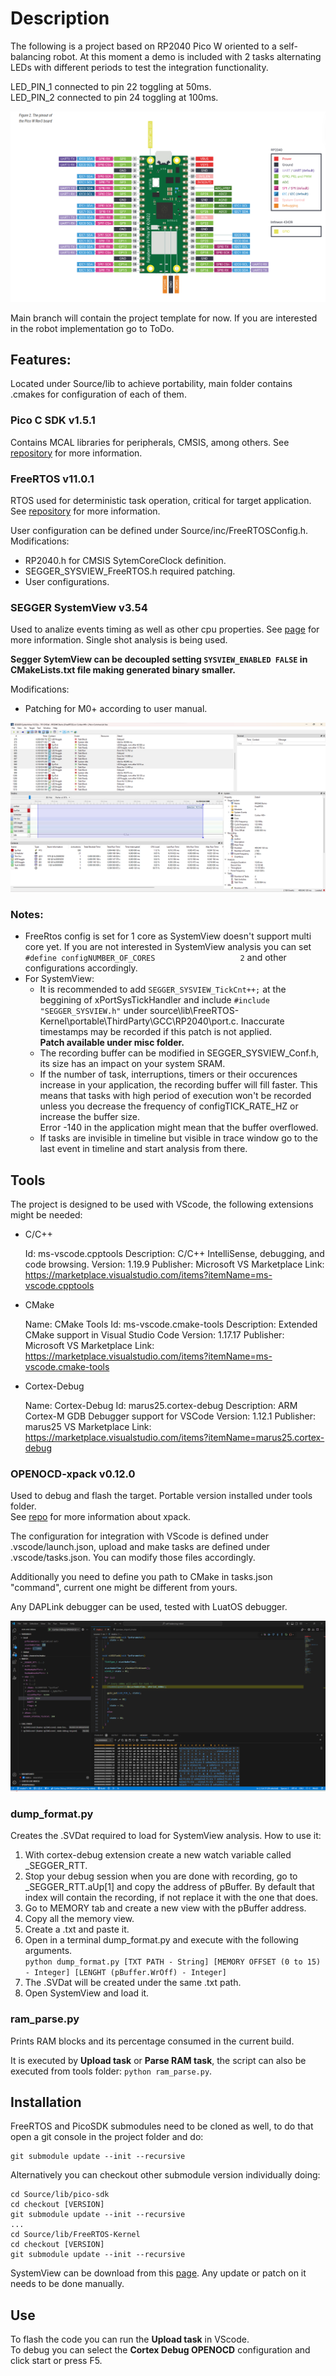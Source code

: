 # Description
The following is a project based on RP2040 Pico W oriented to a self-balancing robot. At this moment a demo is included with 2 tasks alternating LEDs with different periods to test the integration functionality.

LED_PIN_1 connected to pin 22 toggling at 50ms.   
LED_PIN_2 connected to pin 24 toggling at 100ms.

![pico pinout](<misc/PicoW pinout.png>)

Main branch will contain the project template for now. If you are interested in the robot implementation go to ToDo.

## Features:
Located under Source/lib to achieve portability, main folder contains .cmakes for configuration of each of them.

### Pico C SDK v1.5.1
Contains MCAL libraries for peripherals, CMSIS, among others. See [repository](https://github.com/raspberrypi/pico-sdk) for more information.

### FreeRTOS v11.0.1
RTOS used for deterministic task operation, critical for target application. See [repository](https://github.com/FreeRTOS/FreeRTOS-Kernel) for more information.

User configuration can be defined under Source/inc/FreeRTOSConfig.h.
Modifications:
- RP2040.h for CMSIS SytemCoreClock definition.
- SEGGER_SYSVIEW_FreeRTOS.h required patching.
- User configurations.

### SEGGER SystemView v3.54
Used to analize events timing as well as other cpu properties. See [page](https://www.segger.com/products/development-tools/systemview/) for more information. Single shot analysis is being used.

**Segger SytemView can be decoupled setting `SYSVIEW_ENABLED FALSE` in CMakeLists.txt file making generated binary smaller.**

Modifications:
- Patching for M0+ according to user manual.

![SystemView trace](<misc/SystemView trace.png>)
### Notes:
- FreeRtos config is set for 1 core as SystemView doesn't support multi core yet. If you are not interested in SystemView analysis you can set `#define configNUMBER_OF_CORES                   2` and other configurations accordingly.
- For SystemView:
    - It is recommended to add `SEGGER_SYSVIEW_TickCnt++;` at the beggining of xPortSysTickHandler and include `#include "SEGGER_SYSVIEW.h"` under source\lib\FreeRTOS-Kernel\portable\ThirdParty\GCC\RP2040\port.c. Inaccurate timestamps may be recorded if this patch is not applied.  
    **Patch available under misc folder.**
    - The recording buffer can be modified in SEGGER_SYSVIEW_Conf.h, its size has an impact on your system SRAM.
    - If the number of task, interruptions, timers or their occurences increase in your application, the recording buffer will fill faster. This means that tasks with high period of execution won't be recorded unless you decrease the frequency of configTICK_RATE_HZ or increase the buffer size.  
    Error -140 in the application might mean that the buffer overflowed.
    - If tasks are invisible in timeline but visible in trace window go to the last event in timeline and start analysis from there.
    
## Tools
The project is designed to be used with VScode, the following extensions might be needed:

- C/C++

    Id: ms-vscode.cpptools
    Description: C/C++ IntelliSense, debugging, and code browsing.
    Version: 1.19.9
    Publisher: Microsoft
    VS Marketplace Link: https://marketplace.visualstudio.com/items?itemName=ms-vscode.cpptools

- CMake

    Name: CMake Tools
    Id: ms-vscode.cmake-tools
    Description: Extended CMake support in Visual Studio Code
    Version: 1.17.17
    Publisher: Microsoft
    VS Marketplace Link: https://marketplace.visualstudio.com/items?itemName=ms-vscode.cmake-tools

- Cortex-Debug

    Name: Cortex-Debug
    Id: marus25.cortex-debug
    Description: ARM Cortex-M GDB Debugger support for VSCode
    Version: 1.12.1
    Publisher: marus25
    VS Marketplace Link: https://marketplace.visualstudio.com/items?itemName=marus25.cortex-debug

### OPENOCD-xpack v0.12.0
Used to debug and flash the target. Portable version installed under tools folder.  
See [repo](https://github.com/xpack-dev-tools/openocd-xpack) for more information about xpack.

The configuration for integration with VScode is defined under .vscode/launch.json, upload and make tasks are defined under .vscode/tasks.json. You can modify those files accordingly.

Additionally you need to define you path to CMake in tasks.json "command", current one might be different from yours.

Any DAPLink debugger can be used, tested with LuatOS debugger.

![Debug window](<misc/Debug window.png>)

### dump_format.py
Creates the .SVDat required to load for SystemView analysis.
How to use it:

1. With cortex-debug extension create a new watch variable called _SEGGER_RTT.
2. Stop your debug session when you are done with recording, go to _SEGGER_RTT.aUp[1] and copy the address of pBuffer.
By default that index will contain the recording, if not replace it with the one that does.
3. Go to MEMORY tab and create a new view with the pBuffer address.
4. Copy all the memory view.
5. Create a .txt and paste it.
6. Open in a terminal dump_format.py and execute with the following arguments.  
    `python dump_format.py [TXT PATH - String] [MEMORY OFFSET (0 to 15) - Integer] [LENGHT (pBuffer.WrOff) - Integer]`
7. The .SVDat will be created under the same .txt path.
8. Open SystemView and load it.

### ram_parse.py
Prints RAM blocks and its percentage consumed in the current build.

It is executed by **Upload task** or **Parse RAM task**, the script can also be
executed from tools folder: `python ram_parse.py`.

## Installation
FreeRTOS and PicoSDK submodules need to be cloned as well, to do that open a git console in the project folder and do:

```
git submodule update --init --recursive
```
Alternatively you can checkout other submodule version individually doing:

```
cd Source/lib/pico-sdk
cd checkout [VERSION]
git submodule update --init --recursive
...
cd Source/lib/FreeRTOS-Kernel
cd checkout [VERSION]
git submodule update --init --recursive
```

SystemView can be download from this [page](https://www.segger.com/downloads/systemview/). Any update or patch on it needs to be done manually.

## Use
To flash the code you can run the **Upload task** in VScode.  
To debug you can select the **Cortex Debug OPENOCD** configuration and click start or press F5.